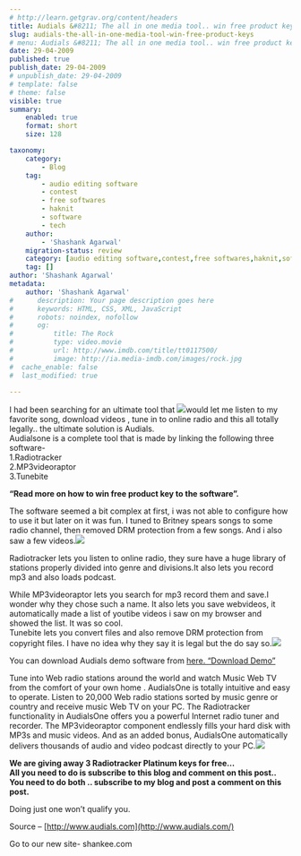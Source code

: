 ```yaml
---
# http://learn.getgrav.org/content/headers
title: Audials &#8211; The all in one media tool.. win free product keys
slug: audials-the-all-in-one-media-tool-win-free-product-keys
# menu: Audials &#8211; The all in one media tool.. win free product keys
date: 29-04-2009
published: true
publish_date: 29-04-2009
# unpublish_date: 29-04-2009
# template: false
# theme: false
visible: true
summary:
    enabled: true
    format: short
    size: 128

taxonomy:
    category:
        - Blog
    tag:
        - audio editing software
        - contest
        - free softwares
        - haknit
        - software
        - tech
    author:
        - 'Shashank Agarwal'
    migration-status: review
    category: [audio editing software,contest,free softwares,haknit,software,tech]
    tag: []
author: 'Shashank Agarwal'
metadata:
    author: 'Shashank Agarwal'
#      description: Your page description goes here
#      keywords: HTML, CSS, XML, JavaScript
#      robots: noindex, nofollow
#      og:
#          title: The Rock
#          type: video.movie
#          url: http://www.imdb.com/title/tt0117500/
#          image: http://ia.media-imdb.com/images/rock.jpg
#  cache_enable: false
#  last_modified: true

---
```


I had been searching for an ultimate tool that [![](http://1.bp.blogspot.com/_V2JZuLkPrjQ/Sff2XwowIUI/AAAAAAAAHQk/LGyuJiJtcNY/s320/audials.jpg)](http://1.bp.blogspot.com/_V2JZuLkPrjQ/Sff2XwowIUI/AAAAAAAAHQk/LGyuJiJtcNY/s1600-h/audials.jpg)would let me listen to my favorite song, download videos , tune in to online radio and this all totally legally.. the ultimate solution is Audials.  
Audialsone is a complete tool that is made by linking the following three software-  
1.Radiotracker  
2.MP3videoraptor  
3.Tunebite

**“Read more on how to win free product key to the software”.**

The software seemed a bit complex at first, i was not able to configure how to use it but later on it was fun. I tuned to Britney spears songs to some radio channel, then removed DRM protection from a few songs. And i also saw a few videos.[![](http://1.bp.blogspot.com/_V2JZuLkPrjQ/Sff2YC37Y5I/AAAAAAAAHQs/LsdDucZCkjo/s320/mp3videoraptor.jpg)](http://1.bp.blogspot.com/_V2JZuLkPrjQ/Sff2YC37Y5I/AAAAAAAAHQs/LsdDucZCkjo/s1600-h/mp3videoraptor.jpg)

Radiotracker lets you listen to online radio, they sure have a huge library of stations properly divided into genre and divisions.It also lets you record mp3 and also loads podcast.

While MP3videoraptor lets you search for mp3 record them and save.I wonder why they chose such a name. It also lets you save webvideos, it automatically made a list of youtibe videos i saw on my browser and showed the list. It was so cool.  
Tunebite lets you convert files and also remove DRM protection from copyright files. I have no idea why they say it is legal but the do say so.[![](http://3.bp.blogspot.com/_V2JZuLkPrjQ/Sff2YKL5HfI/AAAAAAAAHQ0/yR4dolqcwOc/s320/radiotracker.jpg)](http://3.bp.blogspot.com/_V2JZuLkPrjQ/Sff2YKL5HfI/AAAAAAAAHQ0/yR4dolqcwOc/s1600-h/radiotracker.jpg)

You can download Audials demo software from [here. “Download Demo”](http://audials.com/en/free_music_videos_downloads/demo_software.html)

Tune into Web radio stations around the world and watch Music Web TV from the comfort of your own home . AudialsOne is totally intuitive and easy to operate. Listen to 20,000 Web radio stations sorted by music genre or country and receive music Web TV on your PC. The Radiotracker functionality in AudialsOne offers you a powerful Internet radio tuner and recorder. The MP3videoraptor component endlessly fills your hard disk with MP3s and music videos. And as an added bonus, AudialsOne automatically delivers thousands of audio and video podcast directly to your PC.[![](http://4.bp.blogspot.com/_V2JZuLkPrjQ/Sff2YeCdHJI/AAAAAAAAHQ8/vS6fW2b6Uws/s320/tunebite.jpg)](http://4.bp.blogspot.com/_V2JZuLkPrjQ/Sff2YeCdHJI/AAAAAAAAHQ8/vS6fW2b6Uws/s1600-h/tunebite.jpg)

**We are giving away 3 Radiotracker Platinum keys for free…  
All you need to do is subscribe to this blog and comment on this post..  
You need to do both .. subscribe to my blog and post a comment on this post.**

Doing just one won’t qualify you.  
  
Source – [http://www.audials.com](http://www.audials.com/)

Go to our new site- shankee.com
